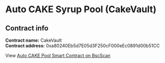 # Auto CAKE Syrup Pool \(CakeVault\)

## Contract info

**Contract name:** CakeVault  
**Contract address:** 0xa80240Eb5d7E05d3F250cF000eEc0891d00b51CC

View [Auto CAKE Pool Smart Contract on BscScan](https://bscscan.com/address/0xa80240eb5d7e05d3f250cf000eec0891d00b51cc#code)

